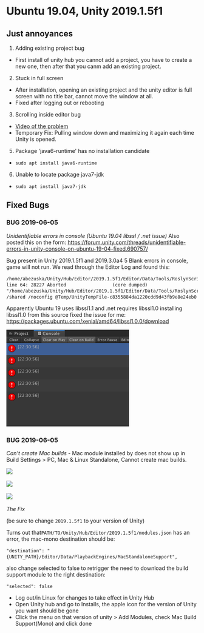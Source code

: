 # Ubuntu 19.04, Unity 2019.1.5f1

## Just annoyances

1. Adding existing project bug
  - First install of unity hub you cannot add a project, you have to create a new one, then after that you canm add an existing project.


2. Stuck in full screen
  - After installation, opening an existing project and the unity editor is full screen with no title bar, cannot move the window at all.
  - Fixed after logging out or rebooting


3. Scrolling inside editor bug
  - [Video of the problem](https://youtu.be/7wh_EIzj2vk)
  - Temporary Fix: Pulling window down and maximizing it again each time Unity is opened.




5. Package 'java6-runtime' has no installation candidate
-  `sudo apt install java6-runtime`

6. Unable to locate package java7-jdk
  - `sudo apt install java7-jdk`


## Fixed Bugs

### BUG 2019-06-05
*Unidentifiable errors in console (Ubuntu 19.04 libssl / .net issue)*
  Also posted this on the form: https://forum.unity.com/threads/unidentifiable-errors-in-unity-console-on-ubuntu-19-04-fixed.690757/

  Bug present in Unity 2019.1.5f1 and 2019.3.0a4
  5 Blank errors  in console, game will not run.
  We read through the Editor Log and found this:
  ```No usable version of the libssl was found
  /home/abezuska/Unity/Hub/Editor/2019.1.5f1/Editor/Data/Tools/RoslynScripts/unity_csc.sh: line 64: 28227 Aborted                 (core dumped) "/home/abezuska/Unity/Hub/Editor/2019.1.5f1/Editor/Data/Tools/RoslynScripts/../../Tools/Roslyn/csc" /shared /noconfig @Temp/UnityTempFile-c8355884da1220cdd9d43fb9e8e24eb0
  ```
  Apparently Ubuntu 19 uses libssl1.1 and .net requires libssl1.0
  installing libssl1.0 from this source fixed the issue for me:
  https://packages.ubuntu.com/xenial/amd64/libssl1.0.0/download

  ![](images/unitybug-errors.png)


### BUG 2019-06-05
 *Can't create Mac builds*
    - Mac module installed by does not show up in Build Settings > PC, Mac & Linux Standalone, Cannot create mac builds.

![](https://i.imgur.com/wiZXjcb.png)

![](https://i.imgur.com/FzFh3Cg.png)

![](https://i.imgur.com/EwjyLO2.png)

  *The Fix*
  
  (be sure to change `2019.1.5f1` to your version of Unity)
  
  Turns out that`PATH/TO/Unity/Hub/Editor/2019.1.5f1/modules.json` has an error, the mac-mono destination should be:
  ```
  "destination": "{UNITY_PATH}/Editor/Data/PlaybackEngines/MacStandaloneSupport",
  ```
  also change selected to false to retrigger the need to download the build support module to the right destination:
  ```
  "selected": false
  ```
  - Log out/in Linux for changes to take effect in Unity Hub
  - Open Unity hub and go to Installs, the apple icon for the version of Unity you want should be gone
  - Click the menu on that version of unity > Add Modules, check Mac Build Support(Mono) and click done
